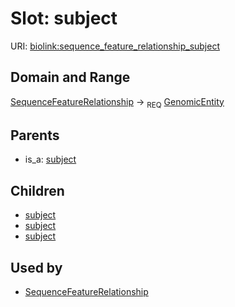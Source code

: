 
# Slot: subject




URI: [biolink:sequence_feature_relationship_subject](https://w3id.org/biolink/vocab/sequence_feature_relationship_subject)

## Domain and Range

[SequenceFeatureRelationship](SequenceFeatureRelationship.md) ->  <sub>REQ</sub> [GenomicEntity](GenomicEntity.md)

## Parents

 *  is_a: [subject](subject.md)

## Children

 *  [subject](exon_to_transcript_relationship_subject.md)
 *  [subject](gene_to_gene_product_relationship_subject.md)
 *  [subject](transcript_to_gene_relationship_subject.md)

## Used by

 * [SequenceFeatureRelationship](SequenceFeatureRelationship.md)
